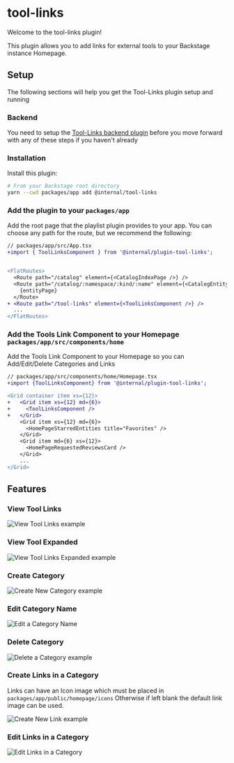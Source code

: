 # tool-links

Welcome to the tool-links plugin!

This plugin allows you to add links for external tools to your Backstage instance Homepage.

## Setup

The following sections will help you get the Tool-Links plugin setup and running

### Backend

You need to setup the [Tool-Links backend plugin](https://github.com/platformnow/backstage/tree/master/plugins/tool-links-backend) before you move forward with any of these steps if you haven't already

### Installation

Install this plugin:

```bash
# From your Backstage root directory
yarn --cwd packages/app add @internal/tool-links
```

### Add the plugin to your `packages/app`

Add the root page that the playlist plugin provides to your app. You can
choose any path for the route, but we recommend the following:

```diff
// packages/app/src/App.tsx
+import { ToolLinksComponent } from '@internal/plugin-tool-links';


<FlatRoutes>
  <Route path="/catalog" element={<CatalogIndexPage />} />
  <Route path="/catalog/:namespace/:kind/:name" element={<CatalogEntityPage />}>
    {entityPage}
  </Route>
+ <Route path="/tool-links" element={<ToolLinksComponent />} />
  ...
</FlatRoutes>
```

### Add the Tools Link Component to your Homepage `packages/app/src/components/home`

Add the Tools Link Component to your Homepage so you can Add/Edit/Delete Categories and Links

```diff
// packages/app/src/components/home/Homepage.tsx
+import {ToolLinksComponent} from '@internal/plugin-tool-links';

<Grid container item xs={12}>
+   <Grid item xs={12} md={6}>
+     <ToolLinksComponent />
+   </Grid>
    <Grid item xs={12} md={6}>
      <HomePageStarredEntities title="Favorites" />
    </Grid>
    <Grid item md={6} xs={12}>
      <HomePageRequestedReviewsCard />
    </Grid>
    ...
</Grid>
```

## Features

### View Tool Links

![View Tool Links example](./docs/tool-links-closed.png)

### View Tool Expanded

![View Tool Links Expanded example](./docs/tool-links-expanded.png)

### Create Category

![Create New Category example](./docs/create-category.png)

### Edit Category Name

![Edit a Category Name](./docs/edit-category.png)

### Delete Category

![Delete a Category example](./docs/delete-category.png)

### Create Links in a Category

Links can have an Icon image which must be placed in `packages/app/public/homepage/icons`
Otherwise if left blank the default link image can be used.

![Create New Link example](./docs/create-link.png)

### Edit Links in a Category

![Edit Links in a Category](./docs/edit-link.png)
